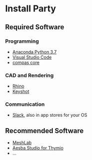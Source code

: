 # Install Party

## Required Software
### Programming
* [Anaconda Python 3.7](https://www.anaconda.com/distribution/#download-section)
* [Visual Studio Code](https://code.visualstudio.com)
* [compas core](https://compas-dev.github.io/main/gettingstarted/installation.html)

### CAD and Rendering
* [Rhino](https://www.rhino3d.com/download)
* [Keyshot](https://www.keyshot.com/try/)

### Communication
* [Slack](https://slack.com/), also in app stores for your OS

## Recommended Software
* [MeshLab](http://www.meshlab.net)
* [Aesba Studio for Thymio](https://www.thymio.org/program/aseba/)
* ...
